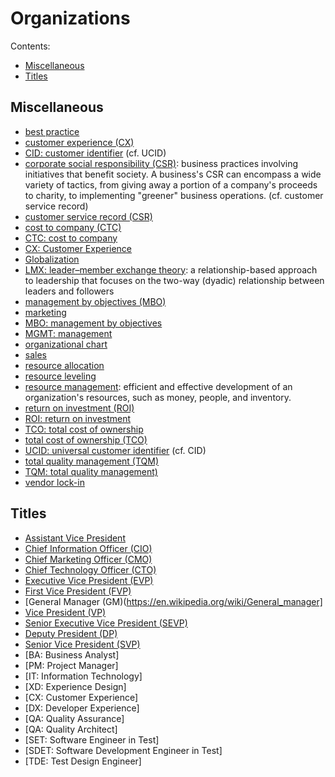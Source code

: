 # Organizations

Contents:

* [Miscellaneous](#misc)
* [Titles](#titles)


<h2><a name="misc">Miscellaneous</a></h2>

* [best practice](https://en.wikipedia.org/wiki/Best_practice)
* [customer experience (CX)](TODO)
* [CID: customer identifier](TODO) (cf. UCID)
* [corporate social responsibility (CSR)](https://en.wikipedia.org/wiki/Corporate_social_responsibility): business practices involving initiatives that benefit society. A business's CSR can encompass a wide variety of tactics, from giving away a portion of a company's proceeds to charity, to implementing "greener" business operations. (cf. customer service record)
* [customer service record (CSR)](TODO)
* [cost to company (CTC)](https://en.wikipedia.org/wiki/Cost_to_company)
* [CTC: cost to company](https://en.wikipedia.org/wiki/Cost_to_company)
* [CX: Customer Experience](TODO)
* [Globalization](https://en.wikipedia.org/wiki/Globalization)
* [LMX: leader–member exchange theory](https://en.wikipedia.org/wiki/Leader%E2%80%93member_exchange_theory): a relationship-based approach to leadership that focuses on the two-way (dyadic) relationship between leaders and followers
* [management by objectives (MBO)](https://en.wikipedia.org/wiki/Management_by_objectives)
* [marketing](https://en.wikipedia.org/wiki/Marketing)
* [MBO: management by objectives](https://en.wikipedia.org/wiki/Management_by_objectives)
* [MGMT: management](https://en.wikipedia.org/wiki/Management)
* [organizational chart](https://en.wikipedia.org/wiki/Organizational_chart)
* [sales](https://en.wikipedia.org/wiki/Sales)
* [resource allocation](https://en.wikipedia.org/wiki/Resource_allocation)
* [resource leveling](https://en.wikipedia.org/wiki/Resource_leveling)
* [resource management](https://en.wikipedia.org/wiki/Resource_management): efficient and effective development of an organization's resources, such as money, people, and inventory.
* [return on investment (ROI)](https://en.wikipedia.org/wiki/Return_on_investment)
* [ROI: return on investment](https://en.wikipedia.org/wiki/Return_on_investment)
* [TCO: total cost of ownership](https://en.wikipedia.org/wiki/Total_cost_of_ownership)
* [total cost of ownership (TCO)](https://en.wikipedia.org/wiki/Total_cost_of_ownership)
* [UCID: universal customer identifier](TODO) (cf. CID)
* [total quality management (TQM)](https://en.wikipedia.org/wiki/Total_quality_management)
* [TQM: total quality management)](https://en.wikipedia.org/wiki/Total_quality_management)
* [vendor lock-in](https://en.wikipedia.org/wiki/Vendor_lock-in)


<h2><a name="titles">Titles</a></h2>

* [Assistant Vice President](https://en.wikipedia.org/wiki/Vice_president#In_business)
* [Chief Information Officer (CIO)](https://en.wikipedia.org/wiki/Chief_information_officer)
* [Chief Marketing Officer (CMO)](https://en.wikipedia.org/wiki/Chief_marketing_officer)
* [Chief Technology Officer (CTO)](https://en.wikipedia.org/wiki/Chief_technology_officer)
* [Executive Vice President (EVP)](https://en.wikipedia.org/wiki/Vice_president#In_business)
* [First Vice President (FVP)](https://en.wikipedia.org/wiki/Vice_president#In_business)
* [General Manager (GM)(https://en.wikipedia.org/wiki/General_manager]
* [Vice President (VP)](https://en.wikipedia.org/wiki/Vice_president#In_business)
* [Senior Executive Vice President (SEVP)](https://en.wikipedia.org/wiki/Vice_president#In_business)
* [Deputy President (DP)](https://en.wikipedia.org/wiki/Vice_president#In_business)
* [Senior Vice President (SVP)](https://en.wikipedia.org/wiki/Vice_president#In_business)
* [BA: Business Analyst]
* [PM: Project Manager]
* [IT: Information Technology]
* [XD: Experience Design]
* [CX: Customer Experience]
* [DX: Developer Experience]
* [QA: Quality Assurance]
* [QA: Quality Architect]
* [SET: Software Engineer in Test]
* [SDET: Software Development Engineer in Test]
* [TDE: Test Design Engineer]